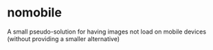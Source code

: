nomobile
========

A small pseudo-solution for having images not load on mobile devices (without providing a smaller alternative)